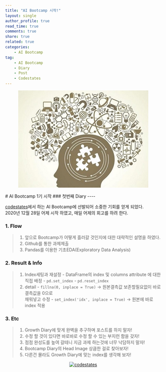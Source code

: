 ```yaml
---
title: "AI Bootcamp 시작!"
layout: single
author_profile: true
read_time: true
comments: true
share: true
related: true
categories:
    - AI Bootcamp
tag:
    - AI Bootcamp
    - Diary
    - Post
    - Codestates
---
```

<p align="center">
  <img src="/assets/img/post/AIbootcamp.jpg" alt="AI Bootcamp"/>
</p> 
# AI Bootcamp 1기 시작
### 첫번째 Diary
----

[codestates](https://codestates.com/)에서 하는 AI Bootcamp에 선발되어 소중한 기회를 얻게 되었다.  
2020년 12월 28일 어제 시작 하였고, 매일 어제의 회고를 하려 한다.  
  

### 1. Flow

> 1. 앞으로 Bootcamp가 어떻게  흘러갈 것인지에 대한 대략적인 설명을 하였다.  
> 2. Github를 통한 과제제출
> 3. Pandas를 이용한 기초EDA(Exploratory Data Analysis)

### 2. Result & Info

> 1. Index세팅과 재설정
    - DataFrame의 index 및 columns attribute 에 대한 직접 배정
    - `pd.set_index`
    - `pd.reset_index`
> 2. detail
    - `fillna(0, inplace = True)` → 원본결측값 보존할필요없이 바로 결측값을 0으로  
        채워넣고 수정
    - `set_index('idx', inplace = True)` → 원본에 바로 index 적용  
  

### 3. Etc

> 1. Growth Diary에 맞게 완벽을 추구하며 포스트를 하지 말자!
> 2. 수정 할 것이 있다면 바로바로 수정 할 수 있는 부지런 함을 갖자!
> 3. 점점 완성도를 높여 갈테니 지금 과제 하는것에 너무 낙담하지 말자!
> 4. Bootcamp Diary의 Head Image 상큼한 걸로 찾아보자!
> 5. 다른건 몰라도 Growth Diary에 맞는 index를 생각해 보자!  
  
<p align="center">
    <a href="https://codestates.com" target = "_blank">
        <img src="https://i.imgur.com/RDAD11M.png" 
        width="300" height="300"
        alt="codestates"/>
    </a>
</p> 